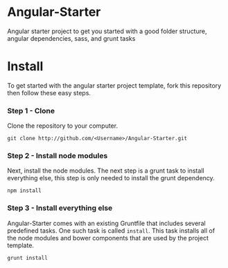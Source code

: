 # Angular-Starter
Angular starter project to get you started with a good folder structure, angular dependencies, sass, and grunt tasks

# Install
To get started with the angular starter project template, fork this repository then follow these easy steps.
### Step 1 - Clone
Clone the repository to your computer.
```
git clone http://github.com/<Username>/Angular-Starter.git
```
### Step 2 - Install node modules
Next, install the node modules. The next step is a grunt task to install everything else, this step is only needed to install the grunt dependency.
```
npm install
```
### Step 3 - Install everything else
Angular-Starter comes with an existing Gruntfile that includes several predefined tasks. One such task is called ```install```. This task installs all of the node modules and bower components that are used by the project template.
```
grunt install
```
